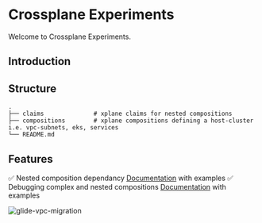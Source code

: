 # Crossplane Experiments

Welcome to Crossplane Experiments.

## Introduction
## Structure
    .
    ├── claims              # xplane claims for nested compositions
    ├── compositions        # xplane compositions defining a host-cluster i.e. vpc-subnets, eks, services
    └── README.md

## Features

✅   Nested composition dependancy [Documentation](https://docs.crossplane.io/v1.10/reference/composition/#patching-from-one-composed-resource-to-another) with examples
✅   Debugging complex and nested compositions [Documentation](https://github.com/awslabs/crossplane-on-eks/blob/main/doc/debugging.md) with examples

![glide-vpc-migration](https://user-images.githubusercontent.com/3646287/234501911-db3ca5f4-3f8c-46d5-bcf2-093910d1831d.png)

